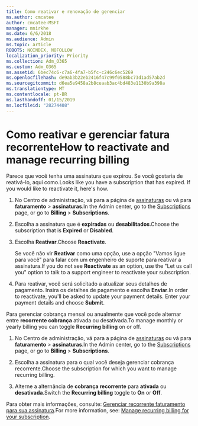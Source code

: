 ```yaml
---
title: Como reativar e renovação de gerenciar
ms.author: cmcatee
author: cmcatee-MSFT
manager: mnirkhe
ms.date: 6/6/2018
ms.audience: Admin
ms.topic: article
ROBOTS: NOINDEX, NOFOLLOW
localization_priority: Priority
ms.collection: Adm_O365
ms.custom: Adm_O365
ms.assetid: 6bec74c6-c7a6-4fa7-b5fc-c246c6ec5269
ms.openlocfilehash: de9ab3b22eb2416f47c99f0588bc73d1ad57ab2d
ms.sourcegitcommit: d6ea5e9458a2b8ceaab3ac4bd483e1130b9a398a
ms.translationtype: MT
ms.contentlocale: pt-BR
ms.lasthandoff: 01/15/2019
ms.locfileid: "28274408"
---
```

# <a name="how-to-reactivate-and-manage-recurring-billing"></a><span data-ttu-id="7359d-102">Como reativar e gerenciar fatura recorrente</span><span class="sxs-lookup"><span data-stu-id="7359d-102">How to reactivate and manage recurring billing</span></span>

<span data-ttu-id="7359d-p101">Parece que você tenha uma assinatura que expirou. Se você gostaria de reativá-lo, aqui como.</span><span class="sxs-lookup"><span data-stu-id="7359d-p101">Looks like you have a subscription that has expired. If you would like to reactivate it, here's how.</span></span>
  
1. <span data-ttu-id="7359d-105">No Centro de administração, vá para a página de [assinaturas](https://go.microsoft.com/fwlink/p/?linkid=842054) ou vá para **faturamento** \> **assinaturas**.</span><span class="sxs-lookup"><span data-stu-id="7359d-105">In the Admin center, go to the [Subscriptions](https://go.microsoft.com/fwlink/p/?linkid=842054) page, or go to **Billing** \> **Subscriptions**.</span></span>
    
2. <span data-ttu-id="7359d-106">Escolha a assinatura que é **expiradas** ou **desabilitados**.</span><span class="sxs-lookup"><span data-stu-id="7359d-106">Choose the subscription that is **Expired** or **Disabled**.</span></span>
    
3. <span data-ttu-id="7359d-107">Escolha **Reativar**.</span><span class="sxs-lookup"><span data-stu-id="7359d-107">Choose **Reactivate**.</span></span>
    
    <span data-ttu-id="7359d-108">Se você não vir **Reativar** como uma opção, use a opção "Vamos ligue para você" para falar com um engenheiro de suporte para reativar a assinatura.</span><span class="sxs-lookup"><span data-stu-id="7359d-108">If you do not see **Reactivate** as an option, use the "Let us call you" option to talk to a support engineer to reactivate your subscription.</span></span> 
    
4. <span data-ttu-id="7359d-p102">Para reativar, você será solicitado a atualizar seus detalhes de pagamento. Insira os detalhes de pagamento e escolha **Enviar**.</span><span class="sxs-lookup"><span data-stu-id="7359d-p102">In order to reactivate, you'll be asked to update your payment details. Enter your payment details and choose **Submit**.</span></span>
    
<span data-ttu-id="7359d-111">Para gerenciar cobrança mensal ou anualmente que você pode alternar entre **recorrente cobrança** ativada ou desativada.</span><span class="sxs-lookup"><span data-stu-id="7359d-111">To manage monthly or yearly billing you can toggle **Recurring billing** on or off.</span></span> 
  
1. <span data-ttu-id="7359d-112">No Centro de administração, vá para a página de [assinaturas](https://go.microsoft.com/fwlink/p/?linkid=842054) ou vá para **faturamento** \> **assinaturas**.</span><span class="sxs-lookup"><span data-stu-id="7359d-112">In the Admin center, go to the [Subscriptions](https://go.microsoft.com/fwlink/p/?linkid=842054) page, or go to **Billing** \> **Subscriptions**.</span></span>
    
2. <span data-ttu-id="7359d-113">Escolha a assinatura para o qual você deseja gerenciar cobrança recorrente.</span><span class="sxs-lookup"><span data-stu-id="7359d-113">Choose the subscription for which you want to manage recurring billing.</span></span>
    
3. <span data-ttu-id="7359d-114">Alterne a alternância de **cobrança recorrente** para **ativada** ou **desativada**.</span><span class="sxs-lookup"><span data-stu-id="7359d-114">Switch the **Recurring billing** toggle to **On** or **Off**.</span></span>
    
<span data-ttu-id="7359d-115">Para obter mais informações, consulte: [Gerenciar recorrente faturamento para sua assinatura](https://support.office.com/article/8d83b530-f4ca-47f6-a666-e5791cbacc7e).</span><span class="sxs-lookup"><span data-stu-id="7359d-115">For more information, see: [Manage recurring billing for your subscription](https://support.office.com/article/8d83b530-f4ca-47f6-a666-e5791cbacc7e).</span></span>
  

